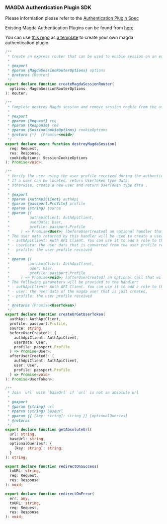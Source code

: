### MAGDA Authentication Plugin SDK

Please information please refer to the [Authentication Plugin Spec](https://github.com/magda-io/magda/blob/master/docs/docs/authentication-plugin-spec.md)

Existing Magda Authentication Plugins can be found from [here](https://github.com/magda-io?q=magda-auth).

You can use [this repo](https://github.com/magda-io/magda-auth-template) as [a template](https://docs.github.com/en/free-pro-team@latest/github/creating-cloning-and-archiving-repositories/creating-a-repository-from-a-template) to create your own magda authentication plugin.

```typescript
/**
 * Create an express router that can be used to enable session on an express application.
 *
 * @export
 * @param {MagdaSessionRouterOptions} options
 * @returns {Router}
 */
export declare function createMagdaSessionRouter(
  options: MagdaSessionRouterOptions
): Router;

/**
 * Complete destroy Magda session and remove session cookie from the user agent
 *
 * @export
 * @param {Request} req
 * @param {Response} res
 * @param {SessionCookieOptions} cookieOptions
 * @return {*}  {Promise<void>}
 */
export declare async function destroyMagdaSession(
  req: Request,
  res: Response,
  cookieOptions: SessionCookieOptions
): Promise<void>;

/**
 * Verify the user using the user profile received during the authentication.
 * If a user can be located, return UserToken type data.
 * Otherwise, create a new user and return UserToken type data .
 *
 * @export
 * @param {AuthApiClient} authApi
 * @param {passport.Profile} profile
 * @param {string} source
 * @param {(
 *         authApiClient: AuthApiClient,
 *         userData: User,
 *         profile: passport.Profile
 *     ) => Promise<User>} [beforeUserCreated] an optional handler that will be called just before a user is created.
 * The user data returned by this handler will be used to create a user record. The following parameters will be provided to the handler:
 * - authApiClient: Auth API Client. You can use it to add a role to the user.
 * - userData: the user data that is converted from the user profile received using the default conversion logic.
 * - profile: the user profile received
 *
 * @param {(
 *         authApiClient: AuthApiClient,
 *         user: User,
 *         profile: passport.Profile
 *     ) => Promise<void>} [afterUserCreated] an optional call that will be called when a user has just been created.
 * The following parameters will be provided to the handler:
 * - authApiClient: Auth API Client. You can use it to add a role to the user.
 * - user: the user data of the magda user that is just created.
 * - profile: the user profile received
 *
 * @returns {Promise<UserToken>}
 */
export declare function createOrGetUserToken(
  authApi: AuthApiClient,
  profile: passport.Profile,
  source: string,
  beforeUserCreated?: (
    authApiClient: AuthApiClient,
    userData: User,
    profile: passport.Profile
  ) => Promise<User>,
  afterUserCreated?: (
    authApiClient: AuthApiClient,
    user: User,
    profile: passport.Profile
  ) => Promise<void>
): Promise<UserToken>;

/**
 * Join `url` with `baseUrl` if `url` is not an absolute url
 *
 * @export
 * @param {string} url
 * @param {string} baseUrl
 * @param {{ [key: string]: string }} [optionalQueries]
 * @returns
 */
export declare function getAbsoluteUrl(
  url: string,
  baseUrl: string,
  optionalQueries?: {
    [key: string]: string;
  }
): string;

export declare function redirectOnSuccess(
  toURL: string,
  req: Request,
  res: Response
): void;

export declare function redirectOnError(
  err: any,
  toURL: string,
  req: Request,
  res: Response
): void;
```
